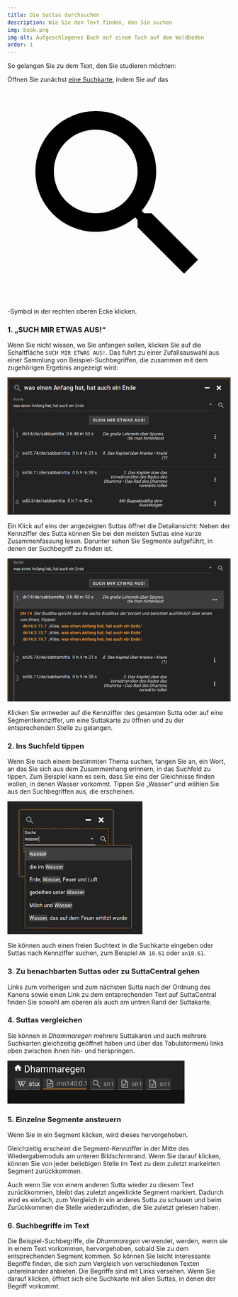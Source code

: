 ```yaml
---
title: Die Suttas durchsuchen
description: Wie Sie den Text finden, den Sie suchen
img: book.png
img-alt: Aufgeschlagenes Buch auf einem Tuch auf dem Waldboden
order: 1
---
```


So gelangen Sie zu dem Text, den Sie studieren möchten:

Öffnen Sie zunächst [eine Suchkarte](#/search//de), indem Sie auf das <a href="#/search//de" class="scv-icon-btn v-btn v-btn--icon v-btn--round v-btn--router theme--dark v-size--default"><span class="v-btn__content"><span aria-hidden="true" class="v-icon notranslate theme--dark"><svg xmlns="http://www.w3.org/2000/svg" viewBox="0 0 24 24" role="img" aria-hidden="true" class="v-icon__svg"><path d="M9.5,3A6.5,6.5 0 0,1 16,9.5C16,11.11 15.41,12.59 14.44,13.73L14.71,14H15.5L20.5,19L19,20.5L14,15.5V14.71L13.73,14.44C12.59,15.41 11.11,16 9.5,16A6.5,6.5 0 0,1 3,9.5A6.5,6.5 0 0,1 9.5,3M9.5,5C7,5 5,7 5,9.5C5,12 7,14 9.5,14C12,14 14,12 14,9.5C14,7 12,5 9.5,5Z"></path></svg></span></span></a>-Symbol in der rechten oberen Ecke klicken.

### 1. „SUCH MIR ETWAS AUS!“

Wenn Sie nicht wissen, wo Sie anfangen sollen, klicken Sie auf die Schaltfläche `SUCH MIR ETWAS AUS!`. Das führt zu einer Zufallsauswahl aus einer Sammlung von Beispiel-Suchbegriffen, die zusammen mit dem zugehörigen Ergebnis angezeigt wird:

<p><img src="img/result.png" class="ebt-image" alt="Bildschirmfoto von Suchergebnis" style="width: 600px;"></p>

Ein Klick auf eins der angezeigten Suttas öffnet die Detailansicht: Neben der Kennziffer des Sutta können Sie bei den meisten Suttas eine kurze Zusammenfassung lesen. Darunter sehen Sie Segmente aufgeführt, in denen der Suchbegriff zu finden ist.

<p><img src="img/result-segment.png" class="ebt-image" alt="Bildschirmfoto eines Ergebnissegments" style="width: 600px;"></p>

Klicken Sie entweder auf die Kennziffer des gesamten Sutta oder auf eine Segmentkennziffer, um eine Suttakarte zu öffnen und zu der entsprechenden Stelle zu gelangen. 

### 2. Ins Suchfeld tippen

Wenn Sie nach einem bestimmten Thema suchen, fangen Sie an, ein Wort, an das Sie sich aus dem Zusammenhang erinnern, in das Suchfeld zu tippen. Zum Beispiel kann es sein, dass Sie eins der Gleichnisse finden wollen, in denen Wasser vorkommt. Tippen Sie „Wasser“ und wählen Sie aus den Suchbegriffen aus, die erscheinen.

<p><img src="img/searchfield.png" class="ebt-image" alt="Bildschirmfoto von Suchfeld mit Wort Wasser und Suchbegriffen" style="height: 300px;"></p>

Sie können auch einen freien Suchtext in die Suchkarte eingeben oder Suttas nach Kennziffer suchen, zum Beispiel `AN 10.61` oder `an10.61`.

### 3. Zu benachbarten Suttas oder zu SuttaCentral gehen

Links zum vorherigen und zum nächsten Sutta nach der Ordnung des Kanons sowie einen Link zu dem entsprechenden Text auf SuttaCentral finden Sie sowohl am oberen als auch am untren Rand der Suttakarte.

### 4. Suttas vergleichen

Sie können in *Dhammaregen* mehrere Suttakaren und auch mehrere Suchkarten gleichzeitig geöffnet haben und über das Tabulatormenü links oben zwischen ihnen hin- und herspringen.

<p><img src="img/tabs.png" class="ebt-image" alt="Bildschirmfoto von Suchfeld mit Wort Wasser und Suchbegriffen" style="width: 400px;"></p>

### 5. Einzelne Segmente ansteuern

Wenn Sie in ein Segment klicken, wird dieses hervorgehoben.

Gleichzeitig erscheint die Segment-Kennziffer in der Mitte des Wiedergabemoduls am unteren Bildschirmrand. Wenn Sie darauf klicken, können Sie von jeder beliebigen Stelle im Text zu dem zuletzt markeirten Segment zurückkommen.

Auch wenn Sie von einem anderen Sutta wieder zu diesem Text zurückkommen, bleibt das zuletzt angeklickte Segment markiert. Dadurch wird es einfach, zum Vergleich in ein anderes Sutta zu schauen und beim Zurückkommen die Stelle wiederzufinden, die Sie zuletzt gelesen haben.

### 6. Suchbegriffe im Text

Die Beispiel-Suchbegriffe, die *Dhammaregen* verwendet, werden, wenn sie in einem Text vorkommen, hervorgehoben, sobald Sie zu dem entsprechenden Segment kommen. So können Sie leicht interessante Begriffe finden, die sich zum Vergleich von verschiedenen Texten untereinander anbieten. Die Begriffe sind mit Links versehen. Wenn Sie darauf klicken, öffnet sich eine Suchkarte mit allen Suttas, in denen der Begriff vorkommt.

